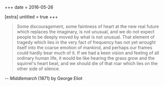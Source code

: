 +++
date = 2016-05-26

[extra]
untitled = true
+++

> Some discouragement, some faintness of heart at the new real future which replaces the imaginary, is not unusual, and we do not expect people to be deeply moved by what is not unusual. That element of tragedy which lies in the very fact of frequency has not yet wrought itself into the coarse emotion of mankind, and perhaps our frames could hardly bear much of it. If we had a keen vision and feeling of all ordinary human life, it would be like hearing the grass grow and the squirrel's heart beat, and we should die of that roar which lies on the other side of silence.

-- *Middlemarch* (1871) by George Eliot
